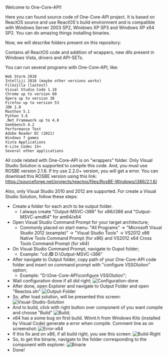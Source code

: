Welcome to One-Core-API!

Here you can found source code of One-Core-API project. It is based on ReactOS source and use ReactOS's build environment and is compatible with Windows Server 2003 SP2, Windows XP SP3 and Windows XP x64 SP2. You can do amazing things installing binaries.

Now, we will describe folders present on this repository:

Contains all ReactOS code and addition of wrappers, new dlls present in Windows Vista, drivers and API-SETs. 

You can run several programs with One-Core-API, like:

    Web Storm 2018
    Intelliji 2018 (maybe other versions works)
    Filezilla (lastest)
    Visual Studio Code 1.18
    Chrome up to version 60
    Opera up to version 38
    Firefox up to version 53
    JDK 1.8
    Maxthon 5.1
    Python 3.6
    .Net Framework up to 4.8
    Geekbench 4.2
    Performance Test
    Adobe Reader DC (2021)
    Windows 7 games
    Vista Applications
    K-Lite Codec 15+
    Several other applications

All code related with One-Core-API is on "wrappers" folder. Only Visual Studio Solution is supported to compile this code. And, you must use ROSBE version 2.1.6. If try use 2.2.0+ version, you will get a error. 
You can download this ROSBE version using this link: 
https://sourceforge.net/projects/reactos/files/RosBE-Windows/i386/2.1.6/

Also, only Visual Studio 2010 and 2012 are supported.
For create a Visual Studio Solution, follow these steps:
- Create a folder for each arch to be output folder.
  - I always create "Output-MSVC-i386" for x86/i386 and "Output-MSVC-amd64" for am64/x64
- Open Visual Studio Command Prompt for your target architecture;
  - Commonly placed on start menu: "All Programs" -> "Microsoft Visual Studio 2012 (example)" -> "Visual Studio Tools" -> VS2012 x86 Native Tools Command Prompt (for x86) and  VS2012 x64 Cross Tools Command Prompt (for x64)
- On Visual Studio Command Prompt, navigate to Ouput folder;
  - Example: "cd **/D** D:\Output-MSVC-i386"
- After navigate to Output folder, copy path of your One-Core-API code folder and insert on command prompt with "configure VSSOlution" option;
  - Example: "D:\One-Core-API\configure VSSOlution";
- Wait configuration done if all did right;
  ![Configuration-done](https://github.com/Skulltrail192/One-Core-Api/assets/5159776/13dc5047-f411-4548-8912-e43c9a17591e)
- After done, open Explorer and navigate to Output Folder and open "Reactos.sln"
![Output-Folder](https://github.com/Skulltrail192/One-Core-Api/assets/5159776/3e1a3822-f501-44bb-896f-08ddae8bb62b)
- So, after load solution, will be presented this screen:
![Visual-Studio-Solution](https://github.com/Skulltrail192/One-Core-Api/assets/5159776/13542537-1c42-49ce-b280-1e8890f630b6)
- And to build, click with right button over component of you want compile and choose "Build"
![Build](https://github.com/Skulltrail192/One-Core-Api/assets/5159776/4018d2cf-94a1-4bca-853f-84a7806c3f93);
- x64 has a some bug on first build. Winnt.h from Windows Kits (installed by Visual Code) generate a error when compile. Comment line as on screenshot:
![Error-x64](https://github.com/Skulltrail192/One-Core-Api/assets/5159776/d1594f4c-2744-49fc-8c5c-98eb81c5244e)
- If this fix and on x86, if all build right, you see this screen:
![Build-Right](https://github.com/Skulltrail192/One-Core-Api/assets/5159776/fe73296f-5bda-4080-8818-23e48d40a0c9)
- So, to get the binarie, navigate to the folder corresponding to the component with explorer:
![Binarie](https://github.com/Skulltrail192/One-Core-Api/assets/5159776/87b82c5e-d311-4428-94d8-919c67a3e0cc)
- Done! 
